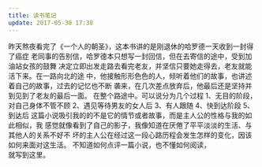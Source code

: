 ```yaml
---
title: 读书笔记  
update: 2017-05-30 17:38
---
```


昨天熬夜看完了《一个人的朝圣》，这本书讲的是刚退休的哈罗德一天收到一封得了癌症
老同事的告别信，哈罗德本只想写一封回信，但在去寄信的途中，受到加油站女孩的鼓舞
决定立即出发走路去看完老友，并坚信只要她走得去，老友就能活下来。在一路向北的途
中，他接触形形色色的人，倾听着他们的故事，也讲述着自己的故事，过去的记忆也不断
袭来，在几次差点放弃后，他最后还是坚持并到见到了老友的最后一面。
    在整个路途中。可以说分为几个过程
    1、无目的阶段，对自己身体不管不顾
    2、遇见等待男友的女人后
    3、有人跟随
    4、快到达阶段
    5、到达后
    这篇小说吸引我的的不是它的情节或者故事，而是主人公的性格与我的如此相似，我
感觉就像看到了自己的影子，我像知道在厌倦了平平淡淡的生活、与其他人的关系不好不
坏的主人公在经过这一段心路历程会发生怎样的变化，因该如何来面对这生活。
不知道如何点评一篇小说，也不懂如何阅读，  
就写到这里。   
